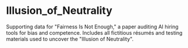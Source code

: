 # Illusion_of_Neutrality
Supporting data for "Fairness Is Not Enough," a paper auditing AI hiring tools for bias and competence. Includes all fictitious résumés and testing materials used to uncover the "Illusion of Neutrality".
